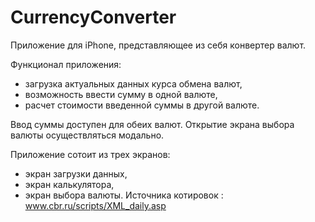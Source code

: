 # CurrencyConverter
Приложение для iPhone, представляющее из себя конвертер валют. 

Функционал приложения:
- загрузка актуальных данных курса обмена валют,
- возможность ввести сумму в одной валюте,
- расчет стоимости введенной суммы в другой валюте.

Ввод суммы  доступен для обеих валют.
Открытие экрана выбора валюты осуществляться модально.

Приложение сотоит из трех экранов:

- экран загрузки данных,
- экран калькулятора,
- экран выбора валюты.
Источника котировок :
www.cbr.ru/scripts/XML_daily.asp

